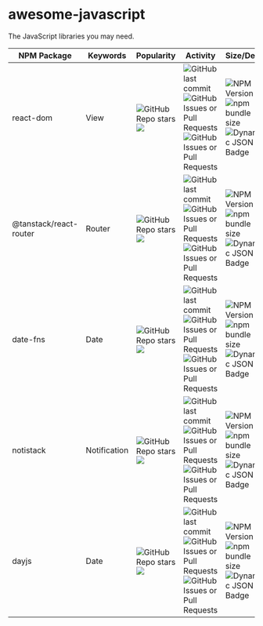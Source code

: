 # awesome-javascript

The JavaScript libraries you may need.

| NPM Package            | Keywords     | Popularity                                                   | Activity                                                     | Size/Deps                                                    | LICENSE                                                      | Github                                             |
| ---------------------- | ------------ | ------------------------------------------------------------ | ------------------------------------------------------------ | ------------------------------------------------------------ | ------------------------------------------------------------ | -------------------------------------------------- |
| react-dom              | View         | <img alt="GitHub Repo stars" src="https://img.shields.io/github/stars/facebook/react" style="zoom:100%;" ><img src="https://img.shields.io/npm/dm/react-dom.svg" style="zoom:100%;" > | <img alt="GitHub last commit" src="https://img.shields.io/github/last-commit/facebook/react" style="zoom:00%;" ><img alt="GitHub Issues or Pull Requests" src="https://img.shields.io/github/issues/facebook/react" style="zoom:100%;" ><img alt="GitHub Issues or Pull Requests" src="https://img.shields.io/github/issues-closed/facebook/react" style="zoom:100%;" > | <img alt="NPM Version" src="https://img.shields.io/npm/v/react-dom?label=version"><img alt="npm bundle size" src="https://img.shields.io/bundlephobia/min/react-dom.svg?label=size" style="zoom:100%;" ><img alt="Dynamic JSON Badge" src="https://img.shields.io/badge/dynamic/json?url=https%3A%2F%2Fbundlephobia.com%2Fapi%2Fsize%3Fpackage%3Dreact-dom%4018.2.0%26record%3Dtrue&query=%24.dependencyCount&label=deps" style="zoom:100%;" > | <img alt="NPM License" src="https://img.shields.io/npm/l/react-dom?label=" style="zoom:100%;" > | [link](https://github.com/facebook/react)          |
| @tanstack/react-router | Router       | <img alt="GitHub Repo stars" src="https://img.shields.io/github/stars/TanStack/router" style="zoom:100%;" ><img src="https://img.shields.io/npm/dm/@tanstack/react-router.svg" style="zoom:100%;" > | <img alt="GitHub last commit" src="https://img.shields.io/github/last-commit/TanStack/router" style="zoom:100%;" ><img alt="GitHub Issues or Pull Requests" src="https://img.shields.io/github/issues/TanStack/router" style="zoom:100%;" ><img alt="GitHub Issues or Pull Requests" src="https://img.shields.io/github/issues-closed/TanStack/router" style="zoom:100%;" > | <img alt="NPM Version" src="https://img.shields.io/npm/v/%40tanstack%2Freact-router?label=version" style="zoom:100%;" ><img alt="npm bundle size" src="https://img.shields.io/bundlephobia/min/@tanstack/react-router.svg?label=size" style="zoom:100%;" ><img alt="Dynamic JSON Badge" src="https://img.shields.io/badge/dynamic/json?url=https%3A%2F%2Fbundlephobia.com%2Fapi%2Fsize%3Fpackage%3D@tanstack/react-router@1.29.2%26record%3Dtrue&query=%24.dependencyCount&label=deps" style="zoom:100%;" > | <img alt="NPM License" src="https://img.shields.io/npm/l/@tanstack/react-router?label=" style="zoom:100%;" > | [link](https://github.com/@tanstack/react-router)  |
| date-fns               | Date         | <img alt="GitHub Repo stars" src="https://img.shields.io/github/stars/date-fns/date-fns" style="zoom:100%;" ><img src="https://img.shields.io/npm/dm/date-fns.svg" style="zoom:100%;" > | <img alt="GitHub last commit" src="https://img.shields.io/github/last-commit/date-fns/date-fns" style="zoom:100%;" ><img alt="GitHub Issues or Pull Requests" src="https://img.shields.io/github/issues/date-fns/date-fns" style="zoom:100%;" ><img alt="GitHub Issues or Pull Requests" src="https://img.shields.io/github/issues-closed/date-fns/date-fns" style="zoom:100%;" > | <img alt="NPM Version" src="https://img.shields.io/npm/v/date-fns?label=version"><img alt="npm bundle size" src="https://img.shields.io/bundlephobia/min/date-fns.svg?label=size" style="zoom:100%;" ><img alt="Dynamic JSON Badge" src="https://img.shields.io/badge/dynamic/json?url=https%3A%2F%2Fbundlephobia.com%2Fapi%2Fsize%3Fpackage%3Ddate-fns@3.6.0%26record%3Dtrue&query=%24.dependencyCount&label=deps" style="zoom:100%;" > | <img alt="NPM License" src="https://img.shields.io/npm/l/date-fns?label=" style="zoom:100%;" > | [link](https://github.com/date-fns/date-fns)       |
| notistack              | Notification | <img alt="GitHub Repo stars" src="https://img.shields.io/github/stars/iamhosseindhv/notistack" style="zoom:100%;" ><img src="https://img.shields.io/npm/dm/notistack.svg" style="zoom:100%;" > | <img alt="GitHub last commit" src="https://img.shields.io/github/last-commit/iamhosseindhv/notistack" style="zoom:100%;" ><img alt="GitHub Issues or Pull Requests" src="https://img.shields.io/github/issues/iamhosseindhv/notistack" style="zoom:100%;" ><img alt="GitHub Issues or Pull Requests" src="https://img.shields.io/github/issues-closed/iamhosseindhv/notistack" style="zoom:100%;" > | <img alt="NPM Version" src="https://img.shields.io/npm/v/notistack?label=version"><img alt="npm bundle size" src="https://img.shields.io/bundlephobia/min/notistack.svg?label=size" style="zoom:100%;" ><img alt="Dynamic JSON Badge" src="https://img.shields.io/badge/dynamic/json?url=https%3A%2F%2Fbundlephobia.com%2Fapi%2Fsize%3Fpackage%3Dnotistack@3.0.1%26record%3Dtrue&query=%24.dependencyCount&label=deps" style="zoom:100%;" > | <img alt="NPM License" src="https://img.shields.io/npm/l/notistack?label=" style="zoom:100%;" > | [link](https://github.com/iamhosseindhv/notistack) |
| dayjs                  | Date         | <img alt="GitHub Repo stars" src="https://img.shields.io/github/stars/iamkun/dayjs" style="zoom:100%;" ><img src="https://img.shields.io/npm/dm/dayjs.svg" style="zoom:100%;" > | <img alt="GitHub last commit" src="https://img.shields.io/github/last-commit/iamkun/dayjs" style="zoom:100%;" ><img alt="GitHub Issues or Pull Requests" src="https://img.shields.io/github/issues/iamkun/dayjs" style="zoom:100%;" ><img alt="GitHub Issues or Pull Requests" src="https://img.shields.io/github/issues-closed/iamkun/dayjs" style="zoom:100%;" > | <img alt="NPM Version" src="https://img.shields.io/npm/v/dayjs?label=version"><img alt="npm bundle size" src="https://img.shields.io/bundlephobia/min/dayjs.svg?label=size" style="zoom:100%;" ><img alt="Dynamic JSON Badge" src="https://img.shields.io/badge/dynamic/json?url=https%3A%2F%2Fbundlephobia.com%2Fapi%2Fsize%3Fpackage%3Ddayjs@1.11.10%26record%3Dtrue&query=%24.dependencyCount&label=deps" style="zoom:100%;" > | <img alt="NPM License" src="https://img.shields.io/npm/l/dayjs?label=" style="zoom:100%;" > | [link](https://github.com/iamkun/dayjs)            |

